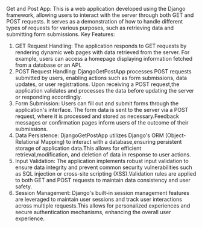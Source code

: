 Get and Post App: This is a web application developed using the Django framework, allowing users to interact with the server through both GET and POST requests. It serves as a demonstration of how to handle different
     types of requests for various purposes, such as retrieving data and submitting form submissions.
Key Features:
   1. GET Request Handling: The application responds to GET requests by rendering dynamic web pages with data retrieved from the server. For example, users can access a homepage displaying information fetched from a
      database or an API.
   2. POST Request Handling: DjangoGetPostApp processes POST requests submitted by users, enabling actions such as form submissions, data updates, or user registrations. Upon receiving a POST request,the application
       validates and processes the data before updating the server or responding accordingly.
   3. Form Submission: Users can fill out and submit forms through the application's interface. The form data is sent to the server via a POST request, where it is processed and stored as necessary.Feedback messages
       or confirmation pages inform users of the outcome of their submissions.
   4. Data Persistence: DjangoGetPostApp utilizes Django's ORM (Object-Relational Mapping) to interact with a database,ensuring persistent storage of application data.This allows for efficient retrieval,modification,
       and deletion of data in response to user actions.
   5. Input Validation: The application implements robust input validation to ensure data integrity and prevent common security vulnerabilities such as SQL injection or cross-site scripting (XSS).Validation rules are
       applied to both GET and POST requests to maintain data consistency and user safety.
   6. Session Management: Django's built-in session management features are leveraged to maintain user sessions and track user interactions across multiple requests.This allows for personalized experiences and secure
       authentication mechanisms, enhancing the overall user experience.
